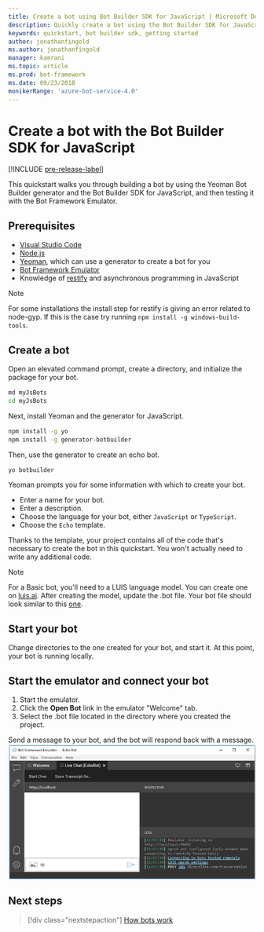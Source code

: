 ```yaml
---
title: Create a bot using Bot Builder SDK for JavaScript | Microsoft Docs
description: Quickly create a bot using the Bot Builder SDK for JavaScript.
keywords: quickstart, bot builder sdk, getting started
author: jonathanfingold
ms.author: jonathanfingold
manager: kamrani
ms.topic: article
ms.prod: bot-framework
ms.date: 09/23/2018
monikerRange: 'azure-bot-service-4.0'
---
```


# Create a bot with the Bot Builder SDK for JavaScript

[!INCLUDE [pre-release-label](../includes/pre-release-label.md)]

This quickstart walks you through building a bot by using the Yeoman Bot Builder generator and the Bot Builder SDK for JavaScript, and then testing it with the Bot Framework Emulator. 

## Prerequisites

- [Visual Studio Code](https://www.visualstudio.com/downloads)
- [Node.js](https://nodejs.org/)
- [Yeoman](http://yeoman.io/), which can use a generator to create a bot for you
- [Bot Framework Emulator](https://github.com/Microsoft/BotFramework-Emulator)
- Knowledge of [restify](http://restify.com/) and asynchronous programming in JavaScript

> [!NOTE]
> For some installations the install step for restify is giving an error related to node-gyp.
> If this is the case try running `npm install -g windows-build-tools`.

## Create a bot

Open an elevated command prompt, create a directory, and initialize the package for your bot.

```bash
md myJsBots
cd myJsBots
```

Next, install Yeoman and the generator for JavaScript.

```bash
npm install -g yo
npm install -g generator-botbuilder
```

Then, use the generator to create an echo bot.

```bash
yo botbuilder
```

Yeoman prompts you for some information with which to create your bot.

- Enter a name for your bot.
- Enter a description.
- Choose the language for your bot, either `JavaScript` or `TypeScript`.
- Choose the `Echo` template.

Thanks to the template, your project contains all of the code that's necessary to create the bot in this quickstart. You won't actually need to write any additional code.

> [!NOTE]
> For a Basic bot, you'll need to a LUIS language model. You can create one on [luis.ai](https://www.luis.ai). After creating the model, update the .bot file. Your bot file should look similar to this [one](../v4sdk/bot-builder-service-file.md). 

## Start your bot

Change directories to the one created for your bot, and start it. At this point, your bot is running locally. 

## Start the emulator and connect your bot
1. Start the emulator.
2. Click the **Open Bot** link in the emulator "Welcome" tab.
3. Select the .bot file located in the directory where you created the project.

Send a message to your bot, and the bot will respond back with a message.
![Emulator running](../media/emulator-v4/emulator-running.png)

## Next steps

> [!div class="nextstepaction"]
> [How bots work](../v4sdk/bot-builder-basics.md) 
